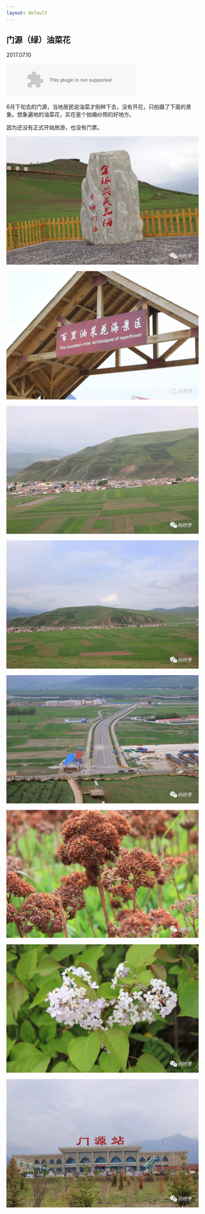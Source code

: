 ```yaml
---
layout: default
---
```


## 门源（绿）油菜花

2017.07.10

<embed src="//music.163.com/style/swf/widget.swf?sid=34341360&type=2&auto=1&width=320&height=66" width="340" height="86"  allowNetworking="all">

6月下旬去的门源，当地居民说油菜才刚种下去，没有开花，只拍摄了下面的景象。想象遍地的油菜花，实在是个拍婚纱照的好地方。

因为还没有正式开始旅游，也没有门票。

![menyuan-01](./../images/menyuan/menyuan-01.jpg?raw=true)

![menyuan-02](./../images/menyuan/menyuan-02.jpg?raw=true)

![menyuan-03](./../images/menyuan/menyuan-03.jpg?raw=true)

![menyuan-04](./../images/menyuan/menyuan-04.jpg?raw=true)

![menyuan-05](./../images/menyuan/menyuan-05.jpg?raw=true)

![menyuan-06](./../images/menyuan/menyuan-06.jpg?raw=true)

![menyuan-07](./../images/menyuan/menyuan-07.jpg?raw=true)

![menyuan-08](./../images/menyuan/menyuan-08.jpg?raw=true)
